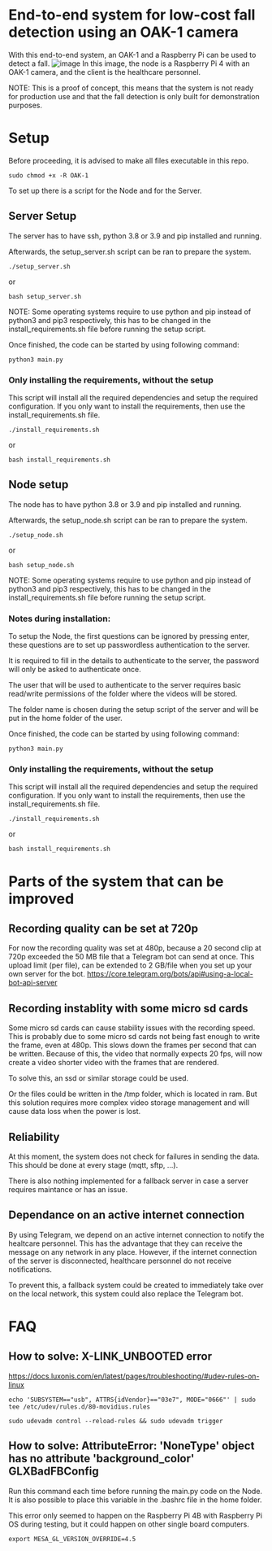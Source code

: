 # End-to-end system for low-cost fall detection using an OAK-1 camera
With this end-to-end system, an OAK-1 and a Raspberry Pi can be used to detect a fall.
![image](https://user-images.githubusercontent.com/22435080/170510964-5c70b207-acd8-400e-b82e-8bd3dd0a2d12.png)
In this image, the node is a Raspberry Pi 4 with an OAK-1 camera, and the client is the healthcare personnel.

NOTE: This is a proof of concept, this means that the system is not ready for production use and that the fall detection is only built for demonstration purposes.

# Setup
Before proceeding, it is advised to make all files executable in this repo.
```
sudo chmod +x -R OAK-1
```

To set up there is a script for the Node and for the Server.


## Server Setup
The server has to have ssh, python 3.8 or 3.9 and pip installed and running.

Afterwards, the setup_server.sh script can be ran to prepare the system.
```
./setup_server.sh
```
or

```
bash setup_server.sh
```

NOTE: Some operating systems require to use python and pip instead of python3 and pip3 respectively, this has to be changed in the install_requirements.sh file before running the setup script.

Once finished, the code can be started by using following command:
```
python3 main.py
```

### Only installing the requirements, without the setup
This script will install all the required dependencies and setup the required configuration.
If you only want to install the requirements, then use the install_requirements.sh file.
```
./install_requirements.sh
```
or

```
bash install_requirements.sh
```

## Node setup
The node has to have python 3.8 or 3.9 and pip installed and running.

Afterwards, the setup_node.sh script can be ran to prepare the system.
```
./setup_node.sh
```
or

```
bash setup_node.sh
```
NOTE: Some operating systems require to use python and pip instead of python3 and pip3 respectively, this has to be changed in the install_requirements.sh file before running the setup script.

### Notes during installation:
To setup the Node, the first questions can be ignored by pressing enter, these questions are to set up passwordless authentication to the server.

It is required to fill in the details to authenticate to the server, the password will only be asked to authenticate once.

The user that will be used to authenticate to the server requires basic read/write permissions of the folder where the videos will be stored.

The folder name is chosen during the setup script of the server and will be put in the home folder of the user.

Once finished, the code can be started by using following command:
```
python3 main.py
```

### Only installing the requirements, without the setup
This script will install all the required dependencies and setup the required configuration.
If you only want to install the requirements, then use the install_requirements.sh file.
```
./install_requirements.sh
```
or

```
bash install_requirements.sh
```

# Parts of the system that can be improved

## Recording quality can be set at 720p
For now the recording quality was set at 480p, because a 20 second clip at 720p exceeded the 50 MB file that a Telegram bot can send at once.
This upload limit (per file), can be extended to 2 GB/file when you set up your own server for the bot.
https://core.telegram.org/bots/api#using-a-local-bot-api-server

## Recording instablity with some micro sd cards
Some micro sd cards can cause stability issues with the recording speed. This is probably due to some micro sd cards not being fast enough to write the frame, even at 480p. This slows down the frames per second that can be written. Because of this, the video that normally expects 20 fps, will now create a video shorter video with the frames that are rendered.

To solve this, an ssd or similar storage could be used. 

Or the files could be written in the /tmp folder, which is located in ram. But this solution requires more complex video storage management and will cause data loss when the power is lost.

## Reliability
At this moment, the system does not check for failures in sending the data. This should be done at every stage (mqtt, sftp, ...).

There is also nothing implemented for a fallback server in case a server requires maintance or has an issue.

## Dependance on an active internet connection
By using Telegram, we depend on an active internet connection to notify the healtcare personnel. This has the advantage that they can receive the message on any network in any place. However, if the internet connection of the server is disconnected, healthcare personnel do not receive notifications.

To prevent this, a fallback system could be created to immediately take over on the local network, this system could also replace the Telegram bot.

# FAQ

## How to solve: X-LINK_UNBOOTED error
https://docs.luxonis.com/en/latest/pages/troubleshooting/#udev-rules-on-linux
```
echo 'SUBSYSTEM=="usb", ATTRS{idVendor}=="03e7", MODE="0666"' | sudo tee /etc/udev/rules.d/80-movidius.rules

sudo udevadm control --reload-rules && sudo udevadm trigger
```
## How to solve: AttributeError: 'NoneType' object has no attribute 'background_color' GLXBadFBConfig
Run this command each time before running the main.py code on the Node. It is also possible to place this variable in the .bashrc file in the home folder.

This error only seemed to happen on the Raspberry Pi 4B with Raspberry Pi OS during testing, but it could happen on other single board computers.
```
export MESA_GL_VERSION_OVERRIDE=4.5
```
